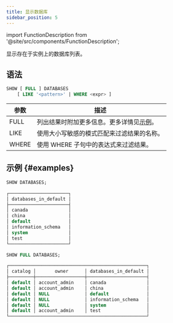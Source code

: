 ```yaml
---
title: 显示数据库
sidebar_position: 5
---
```

import FunctionDescription from '@site/src/components/FunctionDescription';

<FunctionDescription description="引入或更新版本：v1.2.290"/>

显示存在于实例上的数据库列表。

## 语法

```sql
SHOW [ FULL ] DATABASES 
    [ LIKE '<pattern>' | WHERE <expr> ]
```

| 参数      | 描述                                                                                                                     |
|-----------|--------------------------------------------------------------------------------------------------------------------------|
| FULL      | 列出结果时附加更多信息。更多详情见[示例](#examples)。                                                                     |
| LIKE      | 使用大小写敏感的模式匹配来过滤结果的名称。                                                                               |
| WHERE     | 使用 WHERE 子句中的表达式来过滤结果。                                                                                    |

## 示例 {#examples}

```sql
SHOW DATABASES;

┌──────────────────────┐
│ databases_in_default │
├──────────────────────┤
│ canada               │
│ china                │
│ default              │
│ information_schema   │
│ system               │
│ test                 │
└──────────────────────┘

SHOW FULL DATABASES;

┌───────────────────────────────────────────────────┐
│ catalog │       owner      │ databases_in_default │
├─────────┼──────────────────┼──────────────────────┤
│ default │ account_admin    │ canada               │
│ default │ account_admin    │ china                │
│ default │ NULL             │ default              │
│ default │ NULL             │ information_schema   │
│ default │ NULL             │ system               │
│ default │ account_admin    │ test                 │
└───────────────────────────────────────────────────┘
```